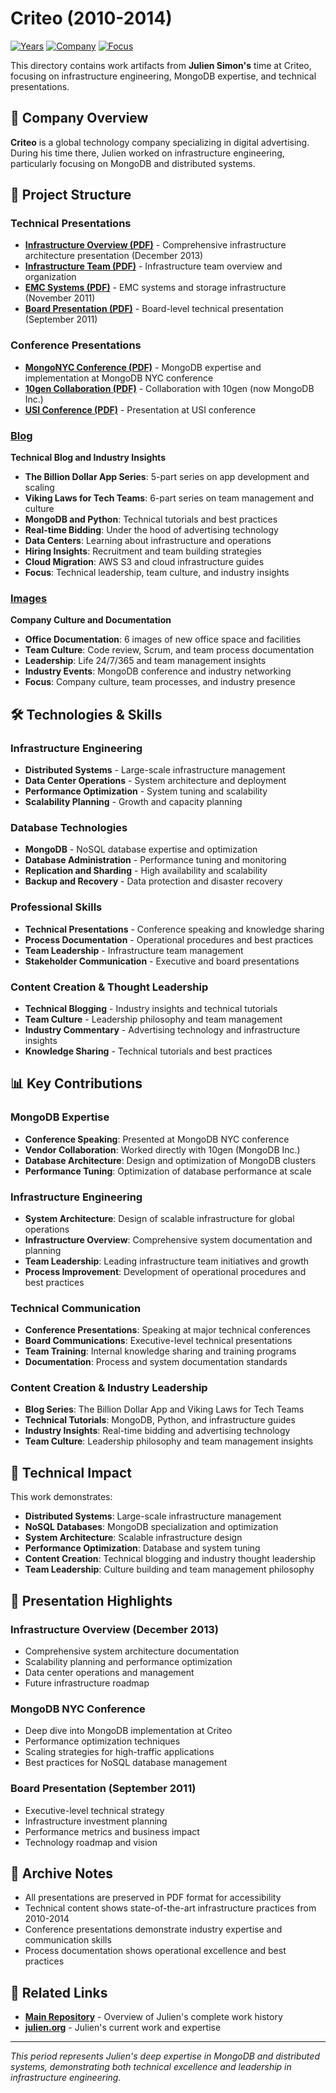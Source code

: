 # Criteo (2010-2014)

[![Years](https://img.shields.io/badge/Years-2010--2014-orange.svg)](https://github.com/juliensimon/work-history)
[![Company](https://img.shields.io/badge/Company-Criteo-blue.svg)](https://github.com/juliensimon/work-history)
[![Focus](https://img.shields.io/badge/Focus-Infrastructure%20%26%20MongoDB-green.svg)](https://github.com/juliensimon/work-history)

This directory contains work artifacts from **Julien Simon's** time at Criteo, focusing on infrastructure engineering, MongoDB expertise, and technical presentations.

## 🏢 Company Overview

**Criteo** is a global technology company specializing in digital advertising. During his time there, Julien worked on infrastructure engineering, particularly focusing on MongoDB and distributed systems.

## 📁 Project Structure

### Technical Presentations
- **[Infrastructure Overview (PDF)](./slides%20JS%20201312%20Infrastructure%20overview.pdf)** - Comprehensive infrastructure architecture presentation (December 2013)
- **[Infrastructure Team (PDF)](./infrastructure_team.pdf)** - Infrastructure team overview and organization
- **[EMC Systems (PDF)](./slides%20JS%20201111%20EMC.pdf)** - EMC systems and storage infrastructure (November 2011)
- **[Board Presentation (PDF)](./slides%20JS%20201109%20board.pdf)** - Board-level technical presentation (September 2011)

### Conference Presentations
- **[MongoNYC Conference (PDF)](./MongoNYC.pdf)** - MongoDB expertise and implementation at MongoDB NYC conference
- **[10gen Collaboration (PDF)](./10gen%20Criteo.pdf)** - Collaboration with 10gen (now MongoDB Inc.)
- **[USI Conference (PDF)](./Criteo%20USI.pdf)** - Presentation at USI conference

### [Blog](./blog/)
**Technical Blog and Industry Insights**

- **The Billion Dollar App Series**: 5-part series on app development and scaling
- **Viking Laws for Tech Teams**: 6-part series on team management and culture
- **MongoDB and Python**: Technical tutorials and best practices
- **Real-time Bidding**: Under the hood of advertising technology
- **Data Centers**: Learning about infrastructure and operations
- **Hiring Insights**: Recruitment and team building strategies
- **Cloud Migration**: AWS S3 and cloud infrastructure guides
- **Focus**: Technical leadership, team culture, and industry insights

### [Images](./images/)
**Company Culture and Documentation**

- **Office Documentation**: 6 images of new office space and facilities
- **Team Culture**: Code review, Scrum, and team process documentation
- **Leadership**: Life 24/7/365 and team management insights
- **Industry Events**: MongoDB conference and industry networking
- **Focus**: Company culture, team processes, and industry presence

## 🛠️ Technologies & Skills

### Infrastructure Engineering
- **Distributed Systems** - Large-scale infrastructure management
- **Data Center Operations** - System architecture and deployment
- **Performance Optimization** - System tuning and scalability
- **Scalability Planning** - Growth and capacity planning

### Database Technologies
- **MongoDB** - NoSQL database expertise and optimization
- **Database Administration** - Performance tuning and monitoring
- **Replication and Sharding** - High availability and scalability
- **Backup and Recovery** - Data protection and disaster recovery

### Professional Skills
- **Technical Presentations** - Conference speaking and knowledge sharing
- **Process Documentation** - Operational procedures and best practices
- **Team Leadership** - Infrastructure team management
- **Stakeholder Communication** - Executive and board presentations

### Content Creation & Thought Leadership
- **Technical Blogging** - Industry insights and technical tutorials
- **Team Culture** - Leadership philosophy and team management
- **Industry Commentary** - Advertising technology and infrastructure insights
- **Knowledge Sharing** - Technical tutorials and best practices

## 📊 Key Contributions

### MongoDB Expertise
- **Conference Speaking**: Presented at MongoDB NYC conference
- **Vendor Collaboration**: Worked directly with 10gen (MongoDB Inc.)
- **Database Architecture**: Design and optimization of MongoDB clusters
- **Performance Tuning**: Optimization of database performance at scale

### Infrastructure Engineering
- **System Architecture**: Design of scalable infrastructure for global operations
- **Infrastructure Overview**: Comprehensive system documentation and planning
- **Team Leadership**: Leading infrastructure team initiatives and growth
- **Process Improvement**: Development of operational procedures and best practices

### Technical Communication
- **Conference Presentations**: Speaking at major technical conferences
- **Board Communications**: Executive-level technical presentations
- **Team Training**: Internal knowledge sharing and training programs
- **Documentation**: Process and system documentation standards

### Content Creation & Industry Leadership
- **Blog Series**: The Billion Dollar App and Viking Laws for Tech Teams
- **Technical Tutorials**: MongoDB, Python, and infrastructure guides
- **Industry Insights**: Real-time bidding and advertising technology
- **Team Culture**: Leadership philosophy and team management insights

## 🎯 Technical Impact

This work demonstrates:
- **Distributed Systems**: Large-scale infrastructure management
- **NoSQL Databases**: MongoDB specialization and optimization
- **System Architecture**: Scalable infrastructure design
- **Performance Optimization**: Database and system tuning
- **Content Creation**: Technical blogging and industry thought leadership
- **Team Leadership**: Culture building and team management philosophy



## 📄 Presentation Highlights

### Infrastructure Overview (December 2013)
- Comprehensive system architecture documentation
- Scalability planning and performance optimization
- Data center operations and management
- Future infrastructure roadmap

### MongoDB NYC Conference
- Deep dive into MongoDB implementation at Criteo
- Performance optimization techniques
- Scaling strategies for high-traffic applications
- Best practices for NoSQL database management

### Board Presentation (September 2011)
- Executive-level technical strategy
- Infrastructure investment planning
- Performance metrics and business impact
- Technology roadmap and vision

## 📄 Archive Notes

- All presentations are preserved in PDF format for accessibility
- Technical content shows state-of-the-art infrastructure practices from 2010-2014
- Conference presentations demonstrate industry expertise and communication skills
- Process documentation shows operational excellence and best practices

## 🔗 Related Links

- **[Main Repository](../README.md)** - Overview of Julien's complete work history
- **[julien.org](https://julien.org)** - Julien's current work and expertise

---

*This period represents Julien's deep expertise in MongoDB and distributed systems, demonstrating both technical excellence and leadership in infrastructure engineering.* 